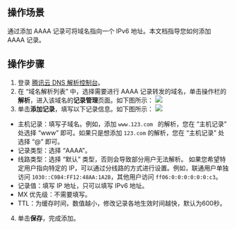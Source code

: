 ## 操作场景
通过添加 AAAA 记录可将域名指向一个 IPv6 地址。本文档指导您如何添加 AAAA 记录。

## 操作步骤
1. 登录 [腾讯云 DNS 解析控制台](https://console.cloud.tencent.com/cns)。
2. 在 “域名解析列表” 中，选择需要进行 AAAA 记录转发的域名，单击操作栏的**解析**，进入该域名的**记录管理**页面。如下图所示：
![](https://main.qcloudimg.com/raw/4e8842b619ddc7818dd668dd244bcb0b.png)
3. 单击**添加记录**，填写以下记录信息。如下图所示：
![](https://main.qcloudimg.com/raw/8033b1d4b90005a0733c70630811d2f9.png)
 - 主机记录：填写子域名。例如，添加 `www.123.com ` 的解析，您在 “主机记录” 处选择 “www” 即可。如果只是想添加  `123.com` 的解析，您在 “主机记录” 处选择 “@” 即可。
 - 记录类型：选择 “AAAA”。
 - 线路类型：选择 “默认” 类型，否则会导致部分用户无法解析。
  如果您希望特定用户指向特定的 IP，可以通过分线路的方式进行设置。例如，联通用户单独访问  `1030::C9B4:FF12:48AA:1A2B`，其他用户访问 `ff06:0:0:0:0:0:0:c3`。
 - 记录值：填写 IP 地址，只可以填写 IPv6 地址。
 - MX 优先级：不需要填写。
 - TTL：为缓存时间，数值越小，修改记录各地生效时间越快，默认为600秒。
4. 单击**保存**，完成添加。



